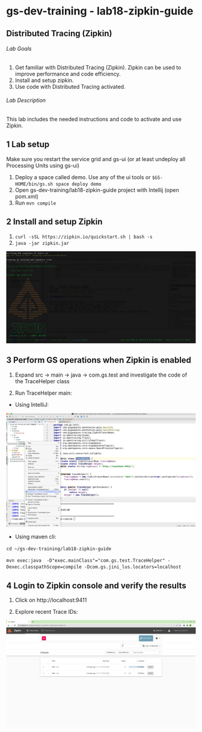 # gs-dev-training - lab18-zipkin-guide

## Distributed Tracing (Zipkin)

###### Lab Goals
1. Get familiar with Distributed Tracing (Zipkin). Zipkin can be used to improve performance and code efficiency.
2. Install and setup zipkin.
3. Use code with Distributed Tracing activated.


###### Lab Description
This lab includes the needed instructions and code to activate and use Zipkin.


## 1 Lab setup
Make sure you restart the service grid and gs-ui (or at least undeploy all Processing Units using gs-ui)

1. Deploy a space called demo. Use any of the ui tools or `$GS-HOME/bin/gs.sh space deploy demo`
2. Open gs-dev-training/lab18-zipkin-guide project with Intellij (open pom.xml)
3. Run `mvn compile`

## 2 Install and setup Zipkin
1. `curl -sSL https://zipkin.io/quickstart.sh | bash -s` 
2. `java -jar zipkin.jar`

![snapshot](Pictures/Picture1.png)

## 3 Perform GS operations when Zipkin is enabled 

1. Expand src -> main -> java -> com.gs.test and investigate the code of the TraceHelper class

2. Run TraceHelper main:
* Using IntelliJ:

![snapshot](Pictures/Picture2.png)

* Using maven cli:

`cd ~/gs-dev-training/lab18-zipkin-guide`

`mvn exec:java  -D"exec.mainClass"="com.gs.test.TraceHelper" -Dexec.classpathScope=compile -Dcom.gs.jini_lus.locators=localhost`

## 4 Login to Zipkin console and verify the results
1. Click on http://localhost:9411

2. Explore recent Trace IDs:

![snapshot](Pictures/Picture3.png)
